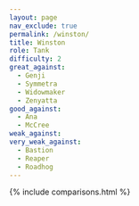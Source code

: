 ```yaml
---
layout: page
nav_exclude: true
permalink: /winston/
title: Winston
role: Tank
difficulty: 2
great_against:
  - Genji
  - Symmetra
  - Widowmaker
  - Zenyatta
good_against:
  - Ana
  - McCree
weak_against:
very_weak_against:
  - Bastion
  - Reaper
  - Roadhog
---
```


{% include comparisons.html %}